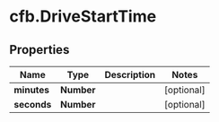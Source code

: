 # cfb.DriveStartTime

## Properties
Name | Type | Description | Notes
------------ | ------------- | ------------- | -------------
**minutes** | **Number** |  | [optional] 
**seconds** | **Number** |  | [optional] 


